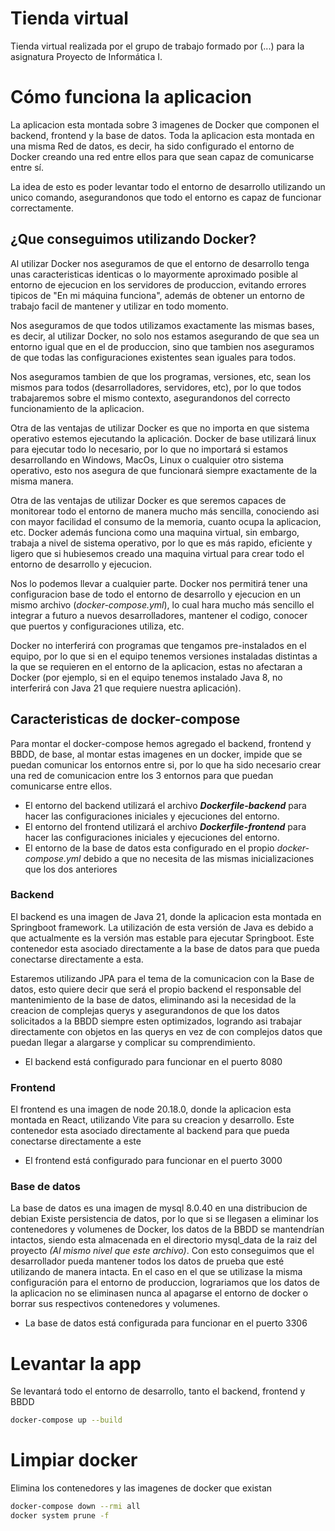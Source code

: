 # Tienda virtual
Tienda virtual realizada por el grupo de trabajo formado por (...) para la asignatura Proyecto de Informática I.

# Cómo funciona la aplicacion
La aplicacion esta montada sobre 3 imagenes de Docker que componen el backend, frontend y la base de datos.
Toda la aplicacion esta montada en una misma Red de datos, es decir, ha sido configurado el entorno de Docker creando una red entre ellos para que sean capaz de comunicarse entre sí.

La idea de esto es poder levantar todo el entorno de desarrollo utilizando un unico comando, asegurandonos que todo el entorno es capaz de funcionar correctamente.

## ¿Que conseguimos utilizando Docker?
Al utilizar Docker nos aseguramos de que el entorno de desarrollo tenga unas caracteristicas identicas o lo mayormente aproximado posible al entorno de ejecucion en los servidores de produccion, evitando errores tipicos de "En mi máquina funciona", además de obtener un entorno de trabajo facil de mantener y utilizar en todo momento.

Nos aseguramos de que todos utilizamos exactamente las mismas bases, es decir, al utilizar Docker, no solo nos estamos asegurando de que sea un entorno igual que en el de produccion, sino que tambien nos aseguramos de que todas las configuraciones existentes sean iguales para todos.

Nos aseguramos tambien de que los programas, versiones, etc, sean los mismos para todos (desarrolladores, servidores, etc), por lo que todos trabajaremos sobre el mismo contexto, asegurandonos del correcto funcionamiento de la aplicacion.

Otra de las ventajas de utilizar Docker es que no importa en que sistema operativo estemos ejecutando la aplicación. Docker de base utilizará linux para ejecutar todo lo necesario, por lo que no importará si estamos desarrollando en Windows, MacOs, Linux o cualquier otro sistema operativo, esto nos asegura de que funcionará siempre exactamente de la misma manera.

Otra de las ventajas de utilizar Docker es que seremos capaces de monitorear todo el entorno de manera mucho más sencilla, conociendo asi con mayor facilidad el consumo de la memoria, cuanto ocupa la aplicacion, etc.
Docker además funciona como una maquina virtual, sin embargo, trabaja a nivel de sistema operativo, por lo que es más rapido, eficiente y ligero que si hubiesemos creado una maquina virtual para crear todo el entorno de desarrollo y ejecucion.

Nos lo podemos llevar a cualquier parte. Docker nos permitirá tener una configuracion base de todo el entorno de desarrollo y ejecucion en un mismo archivo (_docker-compose.yml_), lo cual hara mucho más sencillo el integrar a futuro a nuevos desarrolladores, mantener el codigo, conocer que puertos y configuraciones utiliza, etc.

Docker no interferirá con programas que tengamos pre-instalados en el equipo, por lo que si en el equipo tenemos versiones instaladas distintas a la que se requieren en el entorno de la aplicacion, estas no afectaran a Docker (por ejemplo, si en el equipo tenemos instalado Java 8, no interferirá con Java 21 que requiere nuestra aplicación).

## Caracteristicas de docker-compose
Para montar el docker-compose hemos agregado el backend, frontend y BBDD, de base, al montar estas imagenes en un docker, impide que se puedan comunicar los entornos entre si, por lo que ha sido necesario crear una red de comunicacion entre los 3 entornos para que puedan comunicarse entre ellos.

- El entorno del backend utilizará el archivo **_Dockerfile-backend_** para hacer las configuraciones iniciales y ejecuciones del entorno.
- El entorno del frontend utilizará el archivo **_Dockerfile-frontend_** para hacer las configuraciones iniciales y ejecuciones del entorno.
- El entorno de la base de datos esta configurado en el propio _docker-compose.yml_ debido a que no necesita de las mismas inicializaciones que los dos anteriores

### Backend
El backend es una imagen de Java 21, donde la aplicacion esta montada en Springboot framework.
La utilización de esta versión de Java es debido a que actualmente es la versión mas estable para ejecutar Springboot.
Este contenedor esta asociado directamente a la base de datos para que pueda conectarse directamente a esta.

Estaremos utilizando JPA para el tema de la comunicacion con la Base de datos, esto quiere decir que será el propio backend el responsable del mantenimiento de la base de datos, eliminando asi la necesidad de la creacion de complejas querys y asegurandonos de que los datos solicitados a la BBDD siempre esten optimizados, logrando asi trabajar directamente con objetos en las querys en vez de con complejos datos que puedan llegar a alargarse y complicar su comprendimiento.

- El backend está configurado para funcionar en el puerto 8080

### Frontend
El frontend es una imagen de node 20.18.0, donde la aplicacion esta montada en React, utilizando Vite para su creacion y desarrollo.
Este contenedor esta asociado directamente al backend para que pueda conectarse directamente a este

- El frontend está configurado para funcionar en el puerto 3000

### Base de datos
La base de datos es una imagen de mysql 8.0.40 en una distribucion de debian
Existe persistencia de datos, por lo que si se llegasen a eliminar los contenedores y volumenes de Docker, los datos de la BBDD se mantendrían intactos, siendo esta almacenada en el directorio mysql_data de la raiz del proyecto _(Al mismo nivel que este archivo)_. 
Con esto conseguimos que el desarrollador pueda mantener todos los datos de prueba que esté utilizando de manera intacta. En el caso en el que se utilizase la misma configuración para el entorno de produccion, lograriamos que los datos de la aplicacion no se eliminasen nunca al apagarse el entorno de docker o borrar sus respectivos contenedores y volumenes.

- La base de datos está configurada para funcionar en el puerto 3306

# Levantar la app
Se levantará todo el entorno de desarrollo, tanto el backend, frontend y BBDD

```bash
docker-compose up --build
```

# Limpiar docker
Elimina los contenedores y las imagenes de docker que existan

```bash
docker-compose down --rmi all
docker system prune -f
```
